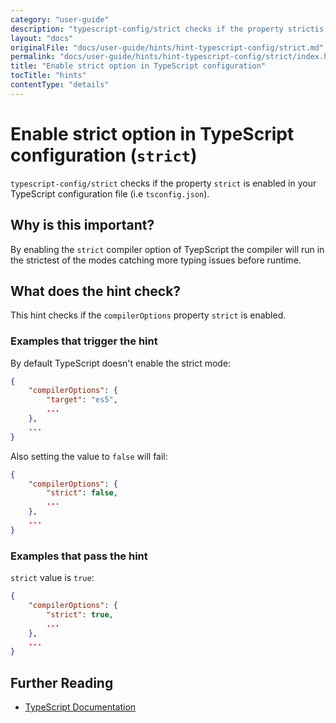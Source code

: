```yaml
---
category: "user-guide"
description: "typescript-config/strict checks if the property strictis enabled in your TypeScript configuration file (i.e tsconfig.json)."
layout: "docs"
originalFile: "docs/user-guide/hints/hint-typescript-config/strict.md"
permalink: "docs/user-guide/hints/hint-typescript-config/strict/index.html"
title: "Enable strict option in TypeScript configuration"
tocTitle: "hints"
contentType: "details"
---
```

# Enable strict option in TypeScript configuration (`strict`)

`typescript-config/strict` checks if the property `strict`
is enabled in your TypeScript configuration file (i.e `tsconfig.json`).

## Why is this important?

By enabling the `strict` compiler option of TyepScript the compiler will
run in the strictest of the modes catching more typing issues before runtime.

## What does the hint check?

This hint checks if the `compilerOptions` property `strict` is enabled.

### Examples that **trigger** the hint

By default TypeScript doesn't enable the strict mode:

```json
{
    "compilerOptions": {
        "target": "es5",
        ...
    },
    ...
}
```

Also setting the value to `false` will fail:

```json
{
    "compilerOptions": {
        "strict": false,
        ...
    },
    ...
}
```

### Examples that **pass** the hint

`strict` value is `true`:

```json
{
    "compilerOptions": {
        "strict": true,
        ...
    },
    ...
}
```

## Further Reading

* [TypeScript Documentation][typescript docs]

[typescript docs]: https://www.typescriptlang.org/docs/home.html
